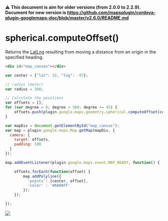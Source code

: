 :warning: **This document is aim for older versions (from 2.0.0 to 2.2.9).
Document for new version is https://github.com/mapsplugin/cordova-plugin-googlemaps-doc/blob/master/v2.6.0/README.md**

# spherical.computeOffset()

Returns the [LatLng](../../../LatLng/README.md) resulting from moving a distance from an origin in the specified heading.

```html
<div id="map_canvas"></div>
```

```js
var center = {"lat": 32, "lng": -97};

// radius (meter)
var radius = 300;

// Calculate the positions
var offsets = [];
for (var degree = 0; degree < 360; degree += 45) {
    offsets.push(plugin.google.maps.geometry.spherical.computeOffset(center, radius, degree));
}

var mapDiv = document.getElementById("map_canvas");
var map = plugin.google.maps.Map.getMap(mapDiv, {
  camera: {
    target: offsets,
    padding: 100
  }
});

map.addEventListener(plugin.google.maps.event.MAP_READY, function() {

    offsets.forEach(function(offset) {
        map.addPolyline({
          'points': [center, offset],
          'color' : '#AA00FF'
        });
    });

});
```

![](image.png)
